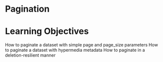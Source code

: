 # Pagination
# Learning Objectives
How to paginate a dataset with simple page and page_size parameters
How to paginate a dataset with hypermedia metadata
How to paginate in a deletion-resilient manner
